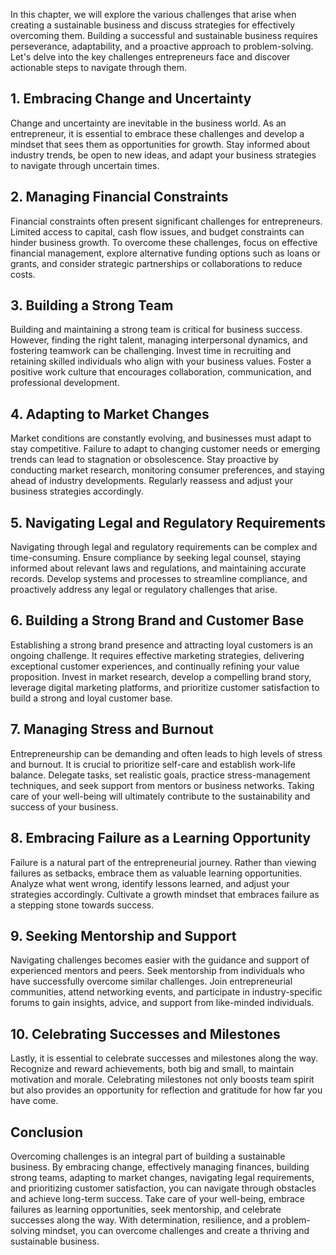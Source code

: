 
In this chapter, we will explore the various challenges that arise when creating a sustainable business and discuss strategies for effectively overcoming them. Building a successful and sustainable business requires perseverance, adaptability, and a proactive approach to problem-solving. Let's delve into the key challenges entrepreneurs face and discover actionable steps to navigate through them.

**1. Embracing Change and Uncertainty**
---------------------------------------

Change and uncertainty are inevitable in the business world. As an entrepreneur, it is essential to embrace these challenges and develop a mindset that sees them as opportunities for growth. Stay informed about industry trends, be open to new ideas, and adapt your business strategies to navigate through uncertain times.

**2. Managing Financial Constraints**
-------------------------------------

Financial constraints often present significant challenges for entrepreneurs. Limited access to capital, cash flow issues, and budget constraints can hinder business growth. To overcome these challenges, focus on effective financial management, explore alternative funding options such as loans or grants, and consider strategic partnerships or collaborations to reduce costs.

**3. Building a Strong Team**
-----------------------------

Building and maintaining a strong team is critical for business success. However, finding the right talent, managing interpersonal dynamics, and fostering teamwork can be challenging. Invest time in recruiting and retaining skilled individuals who align with your business values. Foster a positive work culture that encourages collaboration, communication, and professional development.

**4. Adapting to Market Changes**
---------------------------------

Market conditions are constantly evolving, and businesses must adapt to stay competitive. Failure to adapt to changing customer needs or emerging trends can lead to stagnation or obsolescence. Stay proactive by conducting market research, monitoring consumer preferences, and staying ahead of industry developments. Regularly reassess and adjust your business strategies accordingly.

**5. Navigating Legal and Regulatory Requirements**
---------------------------------------------------

Navigating through legal and regulatory requirements can be complex and time-consuming. Ensure compliance by seeking legal counsel, staying informed about relevant laws and regulations, and maintaining accurate records. Develop systems and processes to streamline compliance, and proactively address any legal or regulatory challenges that arise.

**6. Building a Strong Brand and Customer Base**
------------------------------------------------

Establishing a strong brand presence and attracting loyal customers is an ongoing challenge. It requires effective marketing strategies, delivering exceptional customer experiences, and continually refining your value proposition. Invest in market research, develop a compelling brand story, leverage digital marketing platforms, and prioritize customer satisfaction to build a strong and loyal customer base.

**7. Managing Stress and Burnout**
----------------------------------

Entrepreneurship can be demanding and often leads to high levels of stress and burnout. It is crucial to prioritize self-care and establish work-life balance. Delegate tasks, set realistic goals, practice stress-management techniques, and seek support from mentors or business networks. Taking care of your well-being will ultimately contribute to the sustainability and success of your business.

**8. Embracing Failure as a Learning Opportunity**
--------------------------------------------------

Failure is a natural part of the entrepreneurial journey. Rather than viewing failures as setbacks, embrace them as valuable learning opportunities. Analyze what went wrong, identify lessons learned, and adjust your strategies accordingly. Cultivate a growth mindset that embraces failure as a stepping stone towards success.

**9. Seeking Mentorship and Support**
-------------------------------------

Navigating challenges becomes easier with the guidance and support of experienced mentors and peers. Seek mentorship from individuals who have successfully overcome similar challenges. Join entrepreneurial communities, attend networking events, and participate in industry-specific forums to gain insights, advice, and support from like-minded individuals.

**10. Celebrating Successes and Milestones**
--------------------------------------------

Lastly, it is essential to celebrate successes and milestones along the way. Recognize and reward achievements, both big and small, to maintain motivation and morale. Celebrating milestones not only boosts team spirit but also provides an opportunity for reflection and gratitude for how far you have come.

**Conclusion**
--------------

Overcoming challenges is an integral part of building a sustainable business. By embracing change, effectively managing finances, building strong teams, adapting to market changes, navigating legal requirements, and prioritizing customer satisfaction, you can navigate through obstacles and achieve long-term success. Take care of your well-being, embrace failures as learning opportunities, seek mentorship, and celebrate successes along the way. With determination, resilience, and a problem-solving mindset, you can overcome challenges and create a thriving and sustainable business.
